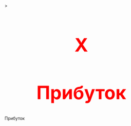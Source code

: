 <html>
<head>>
	<center><h1 style="color:red; font-size:60px;">X</h1></center>
	<center><h1 style="color:red; font-size:60px;">Прибуток</h1></center>
Прибуток
</head>
<body style="background-color: black
